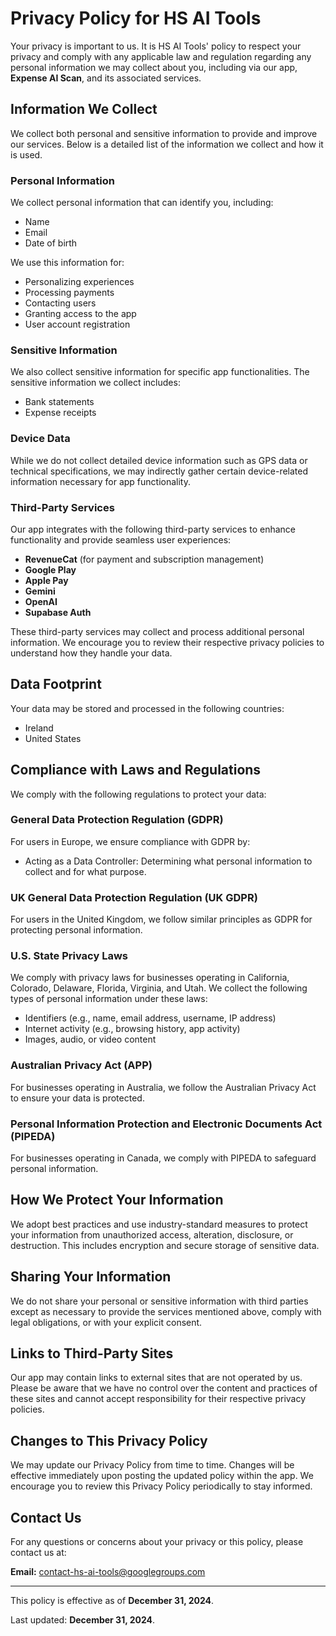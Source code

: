 # Privacy Policy for HS AI Tools

Your privacy is important to us. It is HS AI Tools' policy to respect your privacy and comply with any applicable law and regulation regarding any personal information we may collect about you, including via our app, **Expense AI Scan**, and its associated services.

## Information We Collect

We collect both personal and sensitive information to provide and improve our services. Below is a detailed list of the information we collect and how it is used.

### Personal Information
We collect personal information that can identify you, including:
- Name
- Email
- Date of birth

We use this information for:
- Personalizing experiences
- Processing payments
- Contacting users
- Granting access to the app
- User account registration

### Sensitive Information
We also collect sensitive information for specific app functionalities. The sensitive information we collect includes:
- Bank statements
- Expense receipts

### Device Data
While we do not collect detailed device information such as GPS data or technical specifications, we may indirectly gather certain device-related information necessary for app functionality.

### Third-Party Services
Our app integrates with the following third-party services to enhance functionality and provide seamless user experiences:

- **RevenueCat** (for payment and subscription management)
- **Google Play**
- **Apple Pay**
- **Gemini**
- **OpenAI**
- **Supabase Auth**

These third-party services may collect and process additional personal information. We encourage you to review their respective privacy policies to understand how they handle your data.

## Data Footprint

Your data may be stored and processed in the following countries:
- Ireland
- United States

## Compliance with Laws and Regulations

We comply with the following regulations to protect your data:

### General Data Protection Regulation (GDPR)
For users in Europe, we ensure compliance with GDPR by:
- Acting as a Data Controller: Determining what personal information to collect and for what purpose.

### UK General Data Protection Regulation (UK GDPR)
For users in the United Kingdom, we follow similar principles as GDPR for protecting personal information.

### U.S. State Privacy Laws
We comply with privacy laws for businesses operating in California, Colorado, Delaware, Florida, Virginia, and Utah. We collect the following types of personal information under these laws:
- Identifiers (e.g., name, email address, username, IP address)
- Internet activity (e.g., browsing history, app activity)
- Images, audio, or video content

### Australian Privacy Act (APP)
For businesses operating in Australia, we follow the Australian Privacy Act to ensure your data is protected.

### Personal Information Protection and Electronic Documents Act (PIPEDA)
For businesses operating in Canada, we comply with PIPEDA to safeguard personal information.

## How We Protect Your Information

We adopt best practices and use industry-standard measures to protect your information from unauthorized access, alteration, disclosure, or destruction. This includes encryption and secure storage of sensitive data.

## Sharing Your Information

We do not share your personal or sensitive information with third parties except as necessary to provide the services mentioned above, comply with legal obligations, or with your explicit consent.

## Links to Third-Party Sites

Our app may contain links to external sites that are not operated by us. Please be aware that we have no control over the content and practices of these sites and cannot accept responsibility for their respective privacy policies.

## Changes to This Privacy Policy

We may update our Privacy Policy from time to time. Changes will be effective immediately upon posting the updated policy within the app. We encourage you to review this Privacy Policy periodically to stay informed.

## Contact Us

For any questions or concerns about your privacy or this policy, please contact us at:

**Email:** contact-hs-ai-tools@googlegroups.com

---

This policy is effective as of **December 31, 2024**.

Last updated: **December 31, 2024**.
